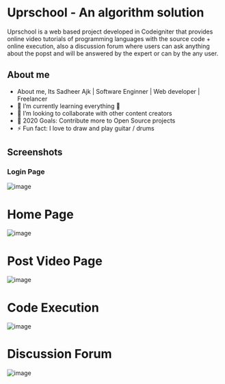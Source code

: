 # Uprschool - An algorithm solution
Uprschool is a web based project developed in Codeigniter that provides online video tutorials of programming languages with the source code + online execution, also a discussion forum where users can ask anything about the popst and will be answered by the expert or can by the any user.

## About me

- About me, Its Sadheer Ajk | Software Enginner | Web developer | Freelancer
- 🌱 I’m currently learning everything 🤣
- 👯 I’m looking to collaborate with other content creators
- 🥅 2020 Goals: Contribute more to Open Source projects
- ⚡ Fun fact: I love to draw and play guitar / drums

## Screenshots

### Login Page

![image](https://user-images.githubusercontent.com/24701992/126976921-f8c65008-14b8-420f-ba66-b5cb41e9098f.png)

# Home Page

![image](https://user-images.githubusercontent.com/24701992/126977054-bc5ab596-8ec3-4733-829d-a691e03484c5.png)

# Post Video Page

![image](https://user-images.githubusercontent.com/24701992/126977144-fd1a2173-55b9-4ee8-8b36-40a7d4617952.png)

# Code Execution

![image](https://user-images.githubusercontent.com/24701992/126977204-a81a0e1f-fe94-4065-8fbd-c28eea9a14bf.png)

# Discussion Forum

![image](https://user-images.githubusercontent.com/24701992/126977268-b76d3029-e507-4e09-a380-87a79540cde7.png)

